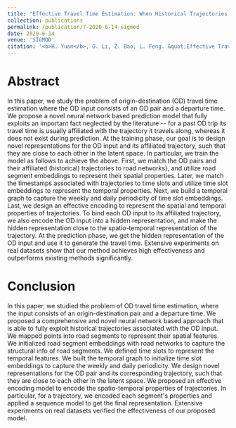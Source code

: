 ```yaml
---
title: "Effective Travel Time Estimation: When Historical Trajectories over Road Networks Matter"
collection: publications
permalink: /publication/7-2020-6-14-sigmod
date: 2020-6-14
venue: 'SIGMOD'
citation: '<b>H. Yuan</b>, G. Li, Z. Bao, L. Feng. &quot;Effective Travel Time Estimation: When Historical Trajectories over Road Networks Matter.&quot; In <i>ICDE</i>, 2020. <a href="https://yuanhaitao.github.io/files/sigmod2020.pdf">pdf</a>'
---
```


Abstract
======
   In this paper, we study the problem of origin-destination (OD) travel time estimation where the OD input consists of an OD pair and a departure time. We propose a novel neural network based prediction model that fully exploits an important fact neglected by the literature -- for a past OD trip its travel time is usually affiliated with the trajectory it travels along, whereas it does not exist during prediction.
   At the training phase, our goal is to design novel representations for the OD input and its affiliated trajectory, such that they are close to each other in the latent space.
   In particular, we train the model as follows to achieve the above. First, we match the OD pairs and their affiliated (historical) trajectories to road networks}, and utilize road segment embeddings to represent their spatial properties. Later, we match the timestamps associated with trajectories to time slots and utilize time slot embeddings to represent the temporal properties. Next, we build a temporal graph to capture the weekly and daily periodicity of time slot embeddings. Last, we design an effective encoding to represent the spatial and temporal properties of trajectories. To bind each OD input to its affiliated trajectory, we also encode the OD input into a hidden representation, and make the hidden representation close to the spatio-temporal representation of the trajectory. 
   At the prediction phase, we get the hidden representation of the OD input and use it to generate the travel time. 
   Extensive experiments on real datasets show that our method achieves high effectiveness and outperforms existing methods significantly.      

Conclusion
======
In this paper, we studied the problem of OD travel time estimation, where the input consists of an origin-destination pair and a departure time. We proposed a comprehensive and novel neural network based approach that is able to fully exploit historical trajectories associated with the OD input.  We mapped points into road segments to represent their spatial features. We initialized road segment embeddings with road networks to capture the structural info of road segments. We defined time slots to represent the temporal features. We built the temporal graph to initialize time slot embeddings to capture the weekly and daily periodicity. We design novel representations for the OD pair and its corresponding trajectory, such that they are close to each other in the latent space. We proposed an effective encoding model to encode the spatio-temporal properties of trajectories. In particular, for a trajectory, we encoded each segment's properties and applied a sequence model to  get the final representation. 
Extensive experiments on real datasets verified the effectiveness of our proposed model.